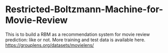 # Restricted-Boltzmann-Machine-for-Movie-Review
This is to build a RBM as a recommendation system for movie review prediction: like or not.
More training and test data is available here. https://grouplens.org/datasets/movielens/
